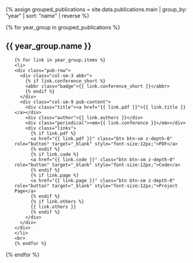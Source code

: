 
<div class="publications">
  <!-- 按年份分组显示 -->
  {% assign grouped_publications = site.data.publications.main | group_by: "year" | sort: "name" | reverse %}
  
  {% for year_group in grouped_publications %}
  <h2 class="year">{{ year_group.name }}</h2>
  <ol class="bibliography">

    {% for link in year_group.items %}
    <li>
    <div class="pub-row">
      <div class="col-sm-3 abbr">
        {% if link.conference_short %} 
        <abbr class="badge">{{ link.conference_short }}</abbr>
        {% endif %}
      </div>
      <div class="col-sm-9 pub-content">
        <div class="title"><a href="{{ link.pdf }}">{{ link.title }}</a></div>
        <div class="author">{{ link.authors }}</div>
        <div class="periodical"><em>{{ link.conference }}</em></div>
        <div class="links">
          {% if link.pdf %} 
          <a href="{{ link.pdf }}" class="btn btn-sm z-depth-0" role="button" target="_blank" style="font-size:12px;">PDF</a>
          {% endif %}
          {% if link.code %} 
          <a href="{{ link.code }}" class="btn btn-sm z-depth-0" role="button" target="_blank" style="font-size:12px;">Code</a>
          {% endif %}
          {% if link.page %} 
          <a href="{{ link.page }}" class="btn btn-sm z-depth-0" role="button" target="_blank" style="font-size:12px;">Project Page</a>
          {% endif %}
          {% if link.others %} 
          {{ link.others }}
          {% endif %}
        </div>
      </div>
    </div>
    </li>
    <br>
    {% endfor %}
  </ol>
  {% endfor %}
</div>

